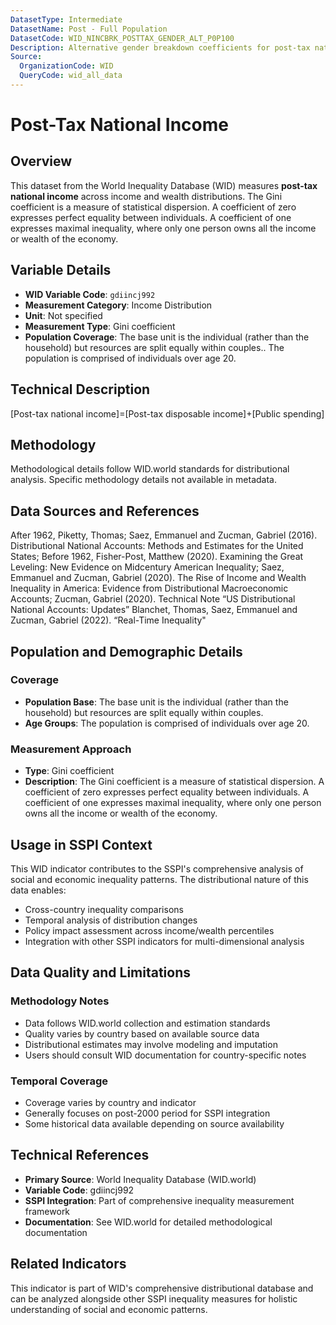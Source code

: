 ```yaml
---
DatasetType: Intermediate
DatasetName: Post - Full Population
DatasetCode: WID_NINCBRK_POSTTAX_GENDER_ALT_P0P100
Description: Alternative gender breakdown coefficients for post-tax national income distribution. Uses beta coefficients (inverted Pareto-Lorenz coefficient) to analyze gender differences in post-tax income distribution using an alternative methodology. Post-tax national income is the sum of primary incomes from all sectors minus taxes, reflecting income distribution after the operation of the tax and transfer system.
Source:
  OrganizationCode: WID
  QueryCode: wid_all_data
---
```

# Post-Tax National Income

## Overview

This dataset from the World Inequality Database (WID) measures **post-tax national income** across income and wealth distributions. The Gini coefficient is a measure of statistical dispersion. A coefficient of zero expresses perfect equality between individuals. A coefficient of one expresses maximal inequality, where only one person owns all the income or wealth of the economy.

## Variable Details

- **WID Variable Code**: `gdiincj992`
- **Measurement Category**: Income Distribution
- **Unit**: Not specified
- **Measurement Type**: Gini coefficient
- **Population Coverage**: The base unit is the individual (rather than the household) but resources are split equally within couples.. The population is comprised of individuals over age 20.

## Technical Description

[Post-tax national income]=[Post-tax disposable income]+[Public spending]

## Methodology

Methodological details follow WID.world standards for distributional analysis. Specific methodology details not available in metadata.

## Data Sources and References

After 1962, Piketty, Thomas; Saez, Emmanuel and Zucman, Gabriel (2016). Distributional National Accounts: Methods and Estimates for the United States; Before 1962, Fisher-Post, Matthew (2020). Examining the Great Leveling: New Evidence on Midcentury American Inequality; Saez, Emmanuel and Zucman, Gabriel (2020). The Rise of Income and Wealth Inequality in America: Evidence from Distributional Macroeconomic Accounts; Zucman, Gabriel (2020). Technical Note “US Distributional National Accounts: Updates” Blanchet, Thomas, Saez, Emmanuel and Zucman, Gabriel (2022). “Real-Time Inequality"

## Population and Demographic Details

### Coverage
- **Population Base**: The base unit is the individual (rather than the household) but resources are split equally within couples.
- **Age Groups**: The population is comprised of individuals over age 20.

### Measurement Approach
- **Type**: Gini coefficient
- **Description**: The Gini coefficient is a measure of statistical dispersion. A coefficient of zero expresses perfect equality between individuals. A coefficient of one expresses maximal inequality, where only one person owns all the income or wealth of the economy.

## Usage in SSPI Context

This WID indicator contributes to the SSPI's comprehensive analysis of social and economic inequality patterns. The distributional nature of this data enables:

- Cross-country inequality comparisons
- Temporal analysis of distribution changes
- Policy impact assessment across income/wealth percentiles
- Integration with other SSPI indicators for multi-dimensional analysis

## Data Quality and Limitations

### Methodology Notes
- Data follows WID.world collection and estimation standards
- Quality varies by country based on available source data
- Distributional estimates may involve modeling and imputation
- Users should consult WID documentation for country-specific notes

### Temporal Coverage
- Coverage varies by country and indicator
- Generally focuses on post-2000 period for SSPI integration
- Some historical data available depending on source availability

## Technical References

- **Primary Source**: World Inequality Database (WID.world)
- **Variable Code**: gdiincj992
- **SSPI Integration**: Part of comprehensive inequality measurement framework
- **Documentation**: See WID.world for detailed methodological documentation

## Related Indicators

This indicator is part of WID's comprehensive distributional database and can be analyzed alongside other SSPI inequality measures for holistic understanding of social and economic patterns.